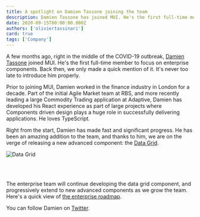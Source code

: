 ```yaml
---
title: A spotlight on Damien Tassone joining the team
description: Damien Tassone has joined MUI. He's the first full-time member to focus on enterprise components.
date: 2020-09-15T00:00:00.000Z
authors: ['oliviertassinari']
card: true
tags: ['Company']
---
```


A few months ago, right in the middle of the COVID-19 outbreak, [Damien Tassone](https://twitter.com/madKakoO) joined MUI. He's the first full-time member to focus on enterprise components. Back then, we only made a quick mention of it. It's never too late to introduce him properly.

Prior to joining MUI, Damien worked in the finance industry in London for a decade. Part of the initial Agile Market team at RBS, and more recently leading a large Commodity Trading application at Adaptive, Damien has developed his React experience as part of large projects where Components driven design plays a huge role in successfully delivering applications. He loves TypeScript.

Right from the start, Damien has made fast and significant progress. He has been an amazing addition to the team, and thanks to him, we are on the verge of releasing a new advanced component: the [Data Grid](https://v4.mui.com/components/data-grid).

<img src="/static/blog/spotlight-damien-tassone/data-grid.png" style="margin-bottom: 3rem;" alt="Data Grid" />

The enterprise team will continue developing the data grid component, and progressively extend to new advanced components as we grow the team. Here's a quick view of [the enterprise roadmap](https://github.com/mui/mui-x/projects/1).

You can follow Damien on [Twitter](https://twitter.com/madKakoO).
